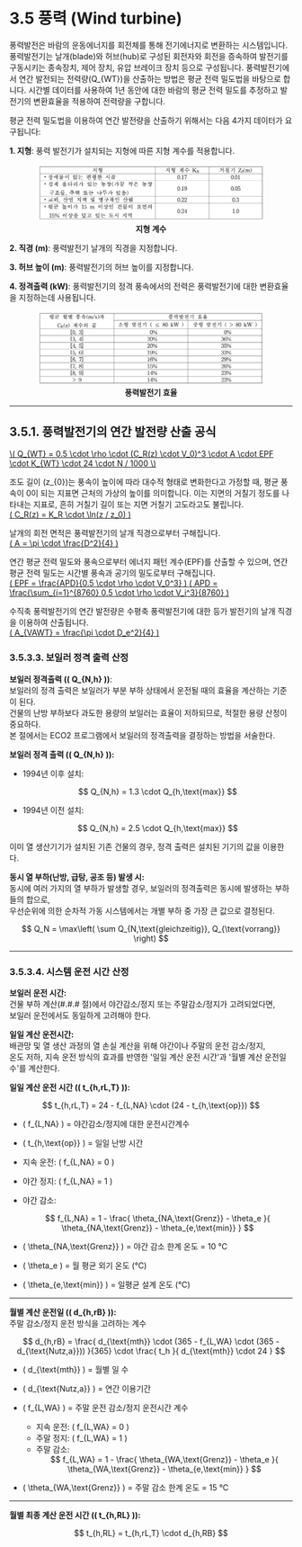 # 3.5 풍력 (Wind turbine)

풍력발전은 바람의 운동에너지를 회전체를 통해 전기에너지로 변환하는 시스템입니다. 풍력발전기는 날개(blade)와 허브(hub)로 구성된 회전자와 회전을 증속하여 발전기를 구동시키는 종속장치, 제어 장치, 유압 브레이크 장치 등으로 구성됩니다. 풍력발전기에서 연간 발전되는 전력량\(Q_{WT}\)을 산출하는 방법은 평균 전력 밀도법을 바탕으로 합니다. 시간별 데이터를 사용하여 1년 동안에 대한 바람의 평균 전력 밀도를 추정하고 발전기의 변환효율을 적용하여 전력량을 구합니다.

평균 전력 밀도법을 이용하여 연간 발전량을 산출하기 위해서는 다음 4가지 데이터가 요구됩니다:

**1. 지형**: 풍력 발전기가 설치되는 지형에 따른 지형 계수를 적용합니다.  
<center>
     <img src="../../_tables/3.2.15_1.png" style="max-width: 80%;" alt="지형 계수">
     <div><strong>지형 계수</strong></div>
</center>

**2. 직경 (m)**: 풍력발전기 날개의 직경을 지정합니다.

**3. 허브 높이 (m)**: 풍력발전기의 허브 높이를 지정합니다.

**4. 정격출력 (kW)**: 풍력발전기의 정격 풍속에서의 전력은 풍력발전기에 대한 변환효율을 지정하는데 사용됩니다.  
<center>
     <img src="../../_tables/3.2.15_2.png" style="max-width: 80%;" alt="풍력발전기 효율">
     <div><strong>풍력발전기 효율</strong></div>
</center>

---

## 3.5.1. 풍력발전기의 연간 발전량 산출 공식

<a href="/eco2_guide_center/1.%20ECO2%20Logic%20Guide/Hee1_Equation_List.html" class="equation-link" target="_blank" rel="noopener noreferrer">
  \( Q_{WT} = 0.5 \cdot \rho \cdot (C_R(z) \cdot V_0)^3 \cdot A \cdot EPF \cdot K_{WT} \cdot 24 \cdot N / 1000 \)
</a>


조도 길이 \(z_{0}\)는 풍속이 높이에 따라 대수적 형태로 변화한다고 가정할 때, 평균 풍속이 0이 되는 지표면 근처의 가상의 높이를 의미합니다. 이는 지면의 거칠기 정도를 나타내는 지표로, 흔히 거칠기 길이 또는 지면 거칠기 고도라고도 불립니다.  
<a href="/eco2_guide_center/1.%20ECO2%20Logic%20Guide/Hee1_Equation_List.html" class="equation-link" target="_blank" rel="noopener noreferrer">
  \( C_R(z) = K_R \cdot \ln(z / z_0) \)
</a>


날개의 회전 면적은 풍력발전기의 날개 직경으로부터 구해집니다.  
<a href="/eco2_guide_center/1.%20ECO2%20Logic%20Guide/Hee1_Equation_List.html" class="equation-link" target="_blank" rel="noopener noreferrer">
  \( A = \pi \cdot \frac{D^2}{4} \)
</a>


연간 평균 전력 밀도와 풍속으로부터 에너지 패턴 계수(EPF)를 산출할 수 있으며, 연간 평균 전력 밀도는 시간별 풍속과 공기의 밀도로부터 구해집니다.  
<a href="/eco2_guide_center/1.%20ECO2%20Logic%20Guide/Hee1_Equation_List.html" class="equation-link" target="_blank" rel="noopener noreferrer">
  \( EPF = \frac{APD}{0.5 \cdot \rho \cdot V_0^3} \)
</a>
<a href="/eco2_guide_center/1.%20ECO2%20Logic%20Guide/Hee1_Equation_List.html" class="equation-link" target="_blank" rel="noopener noreferrer">
  \( APD = \frac{\sum_{i=1}^{8760} 0.5 \cdot \rho \cdot V_i^3}{8760} \)
</a>


수직축 풍력발전기의 연간 발전량은 수평축 풍력발전기에 대한 등가 발전기의 날개 직경을 이용하여 산출됩니다.  
<a href="/eco2_guide_center/1.%20ECO2%20Logic%20Guide/Hee1_Equation_List.html" class="equation-link" target="_blank" rel="noopener noreferrer">
  \( A_{VAWT} = \frac{\pi \cdot D_e^2}{4} \)
</a>

### 3.5.3.3. 보일러 정격 출력 산정

**보일러 정격출력 (\( Q_{N,h} \))**:  
보일러의 정격 출력은 보일러가 부분 부하 상태에서 운전될 때의 효율을 계산하는 기준이 된다.  
건물의 난방 부하보다 과도한 용량의 보일러는 효율이 저하되므로, 적절한 용량 산정이 중요하다.  
본 절에서는 ECO2 프로그램에서 보일러의 정격출력을 결정하는 방법을 서술한다.

**보일러 정격 출력 (\( Q_{N,h} \)):**

- 1994년 이후 설치:  
  <div align="center">$$
  Q_{N,h} = 1.3 \cdot Q_{h,\text{max}}
  $$</div>

- 1994년 이전 설치:  
  <div align="center">$$
  Q_{N,h} = 2.5 \cdot Q_{h,\text{max}}
  $$</div>

이미 열 생산기기가 설치된 기존 건물의 경우, 정격 출력은 설치된 기기의 값을 이용한다.

**동시 열 부하(난방, 급탕, 공조 등) 발생 시:**  
동시에 여러 가지의 열 부하가 발생할 경우, 보일러의 정격출력은 동시에 발생하는 부하들의 합으로,  
우선순위에 의한 순차적 가동 시스템에서는 개별 부하 중 가장 큰 값으로 결정된다.

<div align="center">$$
Q_N = \max\left( \sum Q_{N,\text{gleichzeitig}}, Q_{\text{vorrang}} \right)
$$</div>

---

### 3.5.3.4. 시스템 운전 시간 산정

**보일러 운전 시간:**  
건물 부하 계산(#.#.# 절)에서 야간감소/정지 또는 주말감소/정지가 고려되었다면,  
보일러 운전에서도 동일하게 고려해야 한다.  

**일일 계산 운전시간:**  
배관망 및 열 생산 과정의 열 손실 계산을 위해 야간이나 주말의 운전 감소/정지,  
온도 저하, 지속 운전 방식의 효과를 반영한 '일일 계산 운전 시간'과 '월별 계산 운전일수'를 계산한다.

**일일 계산 운전 시간 (\( t_{h,rL,T} \)):**  
<div align="center">$$
t_{h,rL,T} = 24 - f_{L,NA} \cdot (24 - t_{h,\text{op}})
$$</div>

- \( f_{L,NA} \) = 야간감소/정지에 대한 운전시간계수  
- \( t_{h,\text{op}} \) = 일일 난방 시간  
- 지속 운전: \( f_{L,NA} = 0 \)  
- 야간 정지: \( f_{L,NA} = 1 \)  
- 야간 감소:  
  <div align="center">$$
  f_{L,NA} = 1 - \frac{ \theta_{NA,\text{Grenz}} - \theta_e }{ \theta_{NA,\text{Grenz}} - \theta_{e,\text{min}} }
  $$</div>

- \( \theta_{NA,\text{Grenz}} \) = 야간 감소 한계 온도 = 10 ℃  
- \( \theta_e \) = 월 평균 외기 온도 (℃)  
- \( \theta_{e,\text{min}} \) = 일평균 설계 온도 (℃)

---

**월별 계산 운전일 (\( d_{h,rB} \)):**  
주말 감소/정지 운전 방식을 고려하는 계수

<div align="center">$$
d_{h,rB} = \frac{ d_{\text{mth}} \cdot (365 - f_{L,WA} \cdot (365 - d_{\text{Nutz,a}})) }{365} \cdot \frac{ t_h }{ d_{\text{mth}} \cdot 24 }
$$</div>

- \( d_{\text{mth}} \) = 월별 일 수  
- \( d_{\text{Nutz,a}} \) = 연간 이용기간  
- \( f_{L,WA} \) = 주말 운전 감소/정지 운전시간 계수  
  - 지속 운전: \( f_{L,WA} = 0 \)  
  - 주말 정지: \( f_{L,WA} = 1 \)  
  - 주말 감소:  
    <div align="center">$$
    f_{L,WA} = 1 - \frac{ \theta_{WA,\text{Grenz}} - \theta_e }{ \theta_{WA,\text{Grenz}} - \theta_{e,\text{min}} }
    $$</div>

- \( \theta_{WA,\text{Grenz}} \) = 주말 감소 한계 온도 = 15 ℃

---

**월별 최종 계산 운전 시간 (\( t_{h,RL} \)):**  
<div align="center">$$
t_{h,RL} = t_{h,rL,T} \cdot d_{h,RB}
$$</div>
